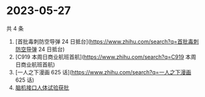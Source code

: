 # 2023-05-27

共 4 条

<!-- BEGIN ZHIHUSEARCH -->
<!-- 最后更新时间 Sat May 27 2023 20:14:56 GMT+0800 (China Standard Time) -->
1. [首批毒刺防空导弹 24 日抵台](https://www.zhihu.com/search?q=首批毒刺防空导弹 24 日抵台)
1. [C919 本周日商业航班首航](https://www.zhihu.com/search?q=C919 本周日商业航班首航)
1. [一人之下漫画 625 话](https://www.zhihu.com/search?q=一人之下漫画 625 话)
1. [脑机接口人体试验获批](https://www.zhihu.com/search?q=脑机接口人体试验获批)
<!-- END ZHIHUSEARCH -->
